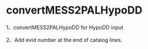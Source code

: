 # convertMESS2PALHypoDD
1、convertMESS2PALHypoDD for HypoDD input

2、Add evid number at the end of catalog lines.
